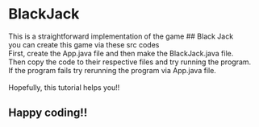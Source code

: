 # BlackJack

This is a straightforward implementation of the game ## Black Jack <br> you can create this game via these src codes<br>
First, create the App.java file and then make the BlackJack.java file.<br>
Then copy the code to their respective files and try running the program.<br>
If the program fails try rerunning the program via App.java file.<br>
<br>
Hopefully, this tutorial helps you!!<br>
## Happy coding!!<br>
